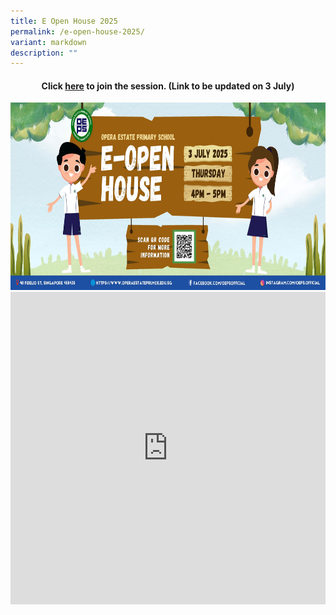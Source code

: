 ```yaml
---
title: E Open House 2025
permalink: /e-open-house-2025/
variant: markdown
description: ""
---
```

<center><h4>Click <u>here</u> to join the session. (Link to be updated on 3 July)</h4>
<center><img style="width:920px;height:300px;" alt="HTML tutorial" src="/images/2025/Openhouse2025/eopenhouseposter2025_.jpg"><br>

<iframe style="border: none; aspect-ratio: 16/9;" allowfullscreen="true" height="500" width="100%" frameborder="0" src="https://docs.google.com/presentation/d/e/2PACX-1vQtQF01Gzw5J2ZKlzx4izBmcmFdUet8v2EqfV8wJ1VtnRz7YNK7dcN5JPuW4ubWEsjcLGRiDdCaaAMr/embed?start=true&amp;loop=false&amp;delayms=0&amp;autoplay=true&amp;rm=minimal"></iframe></center></center>